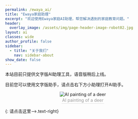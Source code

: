 ```yaml
---
permalink: /ewaya_ai/
title: "Ewaya家庭助理"
excerpt: "欢迎使用Ewaya家庭AI助理，帮您解决遇到的家庭教育问题。"
header:
  overlay_image: /assets/img/page-header-image-robot02.jpg
layout: ai
classes: wide
author_profile: false
sidebar:
  - title: "关于我们"
    nav: sidebar-about
show_date: false
---
```


本站目前只提供文字版AI助理工具，语音版稍后上线。

目前您可以使用文字版助手，请点击右下方小助理打开AI助手。

<center><img src="https://fastly.jsdelivr.net/gh/GabrielPeace/img@main/2024/ai-art-painting-deer-watercolor-trees.jpg" alt="AI painting of a deer" /><br>
    <div style="color:orange; border-bottom: 1px solid #d9d9d9;
    display: inline-block;
    color: #999;
    padding: 2px;">AI painting of a deer</div>
</center>

{: 请点击这里——>.text-right}
